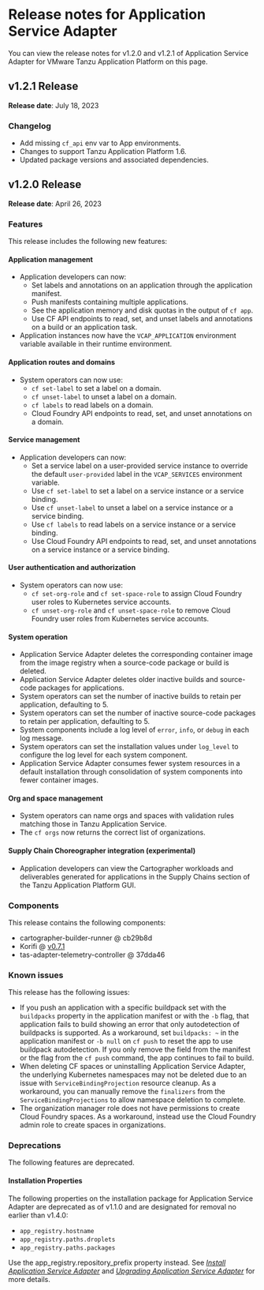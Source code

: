 # Release notes for Application Service Adapter

You can view the release notes for v1.2.0 and v1.2.1 of Application Service Adapter for VMware
Tanzu Application Platform on this page.

## <a id='1-2-1'></a> v1.2.1 Release

**Release date**: July 18, 2023

### Changelog

* Add missing `cf_api` env var to App environments.
* Changes to support Tanzu Application Platform 1.6.
* Updated package versions and associated dependencies.

## <a id='1-2-0'></a> v1.2.0 Release

**Release date**: April 26, 2023

### Features

This release includes the following new features:

#### Application management

- Application developers can now:
  - Set labels and annotations on an application through the application
    manifest.
  - Push manifests containing multiple applications.
  - See the application memory and disk quotas in the output of `cf app`.
  - Use CF API endpoints to read, set, and unset labels and annotations on a
    build or an application task.
- Application instances now have the `VCAP_APPLICATION` environment variable
  available in their runtime environment.

#### Application routes and domains

- System operators can now use:
  - `cf set-label` to set a label on a domain.
  - `cf unset-label` to unset a label on a domain.
  - `cf labels` to read labels on a domain.
  - Cloud Foundry API endpoints to read, set, and unset annotations on a domain.

#### Service management

- Application developers can now:
  - Set a service label on a user-provided service instance to override the
    default `user-provided` label in the `VCAP_SERVICES` environment variable.
  - Use `cf set-label` to set a label on a service instance or a service
    binding.
  - Use `cf unset-label` to unset a label on a service instance or a service
    binding.
  - Use `cf labels` to read labels on a service instance or a service binding.
  - Use Cloud Foundry API endpoints to read, set, and unset annotations on a
    service instance or a service binding.

#### User authentication and authorization

- System operators can now use:
  - `cf set-org-role` and `cf set-space-role` to assign Cloud Foundry user roles
    to Kubernetes service accounts.
  - `cf unset-org-role` and `cf unset-space-role` to remove Cloud Foundry user
    roles from Kubernetes service accounts.

#### System operation

- Application Service Adapter deletes the corresponding container image from the
  image registry when a source-code package or build is deleted.
- Application Service Adapter deletes older inactive builds and source-code
  packages for applications.
- System operators can set the number of inactive builds to retain per
  application, defaulting to 5.
- System operators can set the number of inactive source-code packages to retain
  per application, defaulting to 5.
- System components include a log level of `error`, `info`, or `debug` in each
  log message.
- System operators can set the installation values under `log_level` to
  configure the log level for each system component.
- Application Service Adapter consumes fewer system resources in a default
  installation through consolidation of system components into fewer container
  images.

#### Org and space management

- System operators can name orgs and spaces with validation rules matching those
  in Tanzu Application Service.
- The `cf orgs` now returns the correct list of organizations.

#### Supply Chain Choreographer integration (experimental)

- Application developers can view the Cartographer workloads and deliverables
  generated for applications in the Supply Chains section of the Tanzu
  Application Platform GUI.

### Components

This release contains the following components:

- cartographer-builder-runner @ cb29b8d
- Korifi @ [v0.7.1](https://github.com/cloudfoundry/korifi/tree/v0.7.1)
- tas-adapter-telemetry-controller @ 37dda46

### Known issues

This release has the following issues:

- If you push an application with a specific buildpack set with the `buildpacks`
  property in the application manifest or with the `-b` flag, that application
  fails to build showing an error that only autodetection of buildpacks is
  supported. As a workaround, set `buildpacks: ~` in the application manifest or
  `-b null` on `cf push` to reset the app to use buildpack autodetection. If you
  only remove the field from the manifest or the flag from the `cf push`
  command, the app continues to fail to build.
- When deleting CF spaces or uninstalling Application Service Adapter, the underlying Kubernetes namespaces may not be
  deleted due to an issue with `ServiceBindingProjection` resource cleanup. As a workaround, you can manually remove the
  `finalizers` from the `ServiceBindingProjections` to allow namespace deletion to complete.
- The organization manager role does not have permissions to create Cloud
  Foundry spaces. As a workaround, instead use the Cloud Foundry admin role to
  create spaces in organizations.

### Deprecations

The following features are deprecated.

#### Installation Properties

The following properties on the installation package for Application Service
Adapter are deprecated as of v1.1.0 and are designated for removal no earlier
than v1.4.0:

- `app_registry.hostname`
- `app_registry.paths.droplets`
- `app_registry.paths.packages`

Use the app_registry.repository_prefix property instead. See [_Install
Application Service Adapter_](install.md) and [_Upgrading Application Service
Adapter_](upgrading.md) for more details.
